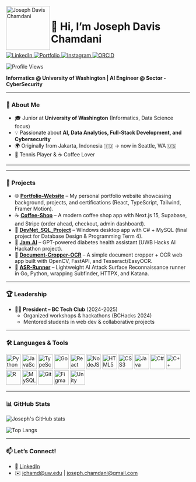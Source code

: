 <img src="https://joechamdani.com/logos/jo-sticker.PNG" alt="Joseph Davis Chamdani" width="120" align="left"/>

# 👋 Hi, I’m Joseph Davis Chamdani  

<p>
  <a href="https://linkedin.com/in/joseph-chamdani" target="_blank">
    <img src="https://img.shields.io/badge/LinkedIn-0077B5?style=for-the-badge&logo=linkedin&logoColor=white" alt="LinkedIn"/>
  </a>
  <a href="https://joechamdani.com" target="_blank">
    <img src="https://img.shields.io/badge/Website-joechamdani.com-6f42c1?style=for-the-badge&logo=vercel&logoColor=white" alt="Portfolio"/>
  </a>
  <a href="https://instagram.com/josephdavisc" target="_blank">
    <img src="https://img.shields.io/badge/Instagram-E4405F?style=for-the-badge&logo=instagram&logoColor=white" alt="Instagram"/>
  </a>
  <a href="https://orcid.org/0009-0003-3880-8443" target="_blank">
    <img src="https://img.shields.io/badge/ORCID-0009--0003--3880--8443-A6CE39?style=for-the-badge&logo=orcid&logoColor=white" alt="ORCID"/>
  </a>
</p>

![Profile Views](https://komarev.com/ghpvc/?username=JosephDavisC&color=blueviolet&style=for-the-badge)


**Informatics @ University of Washington | AI Engineer @ Sector - CyberSecurity**  

---

### 🌟 About Me
- 🎓 Junior at **University of Washington** (Informatics, Data Science focus)  
- 💡 Passionate about **AI, Data Analytics, Full-Stack Development, and Cybersecurity**  
- 🌍 Originally from Jakarta, Indonesia 🇮🇩 → now in Seattle, WA 🇺🇸
- 🎾 Tennis Player & ☕ Coffee Lover  

---

---

### 🚀 Projects

- 🌐 **[Portfolio-Website](https://github.com/JosephDavisC/Portfolio-Website)** – My personal portfolio website showcasing background, projects, and certifications (React, TypeScript, Tailwind, Framer Motion).  
- ☕️ **[Coffee-Shop](https://github.com/JosephDavisC/Coffee-Shop)** – A modern coffee shop app with Next.js 15, Supabase, and Stripe (order ahead, checkout, admin dashboard).  
- 💾 **[DevNet_SQL_Project](https://github.com/JosephDavisC/DevNet_SQL_Project)** – Windows desktop app with C# + MySQL (final project for Database Design & Programming Term 4).  
- 🤖 **[Jam.AI](https://github.com/JosephDavisC/Jam.AI)** – GPT-powered diabetes health assistant (UWB Hacks AI Hackathon project).  
- 📝 **[Document-Cropper-OCR](https://github.com/JosephDavisC/Document-Cropper-OCR)** – A simple document cropper + OCR web app built with OpenCV, FastAPI, and Tesseract/EasyOCR.  
- 🔎 **[ASR-Runner](https://github.com/JosephDavisC/ASR-Runner)** – Lightweight AI Attack Surface Reconnaissance runner in Go, Python, wrapping Subfinder, HTTPX, and Katana.  

---

### 🏆 Leadership
- 👨‍💻 **President – BC Tech Club** (2024-2025)  
   - Organized workshops & hackathons (BCHacks 2024)  
   - Mentored students in web dev & collaborative projects  
---

### 🛠️ Languages & Tools
<p>
  <img src="https://cdn.jsdelivr.net/gh/devicons/devicon/icons/python/python-original.svg" alt="Python" width="40" height="40"/> 
  <img src="https://cdn.jsdelivr.net/gh/devicons/devicon/icons/javascript/javascript-original.svg" alt="JavaScript" width="40" height="40"/> 
  <img src="https://cdn.jsdelivr.net/gh/devicons/devicon/icons/typescript/typescript-original.svg" alt="TypeScript" width="40" height="40"/>
  <img src="https://cdn.jsdelivr.net/gh/devicons/devicon/icons/go/go-original.svg" alt="Go" width="40" height="40"/>
  <img src="https://cdn.jsdelivr.net/gh/devicons/devicon/icons/react/react-original.svg" alt="React" width="40" height="40"/> 
  <img src="https://cdn.jsdelivr.net/gh/devicons/devicon/icons/nodejs/nodejs-original.svg" alt="NodeJS" width="40" height="40"/> 
  <img src="https://cdn.jsdelivr.net/gh/devicons/devicon/icons/html5/html5-original.svg" alt="HTML5" width="40" height="40"/> 
  <img src="https://cdn.jsdelivr.net/gh/devicons/devicon/icons/css3/css3-original.svg" alt="CSS3" width="40" height="40"/> 
  <img src="https://cdn.jsdelivr.net/gh/devicons/devicon/icons/java/java-original.svg" alt="Java" width="40" height="40"/>
  <img src="https://cdn.jsdelivr.net/gh/devicons/devicon/icons/csharp/csharp-original.svg" alt="C#" width="40" height="40"/>
  <img src="https://cdn.jsdelivr.net/gh/devicons/devicon/icons/cplusplus/cplusplus-original.svg" alt="C++" width="40" height="40"/>
  <img src="https://cdn.jsdelivr.net/gh/devicons/devicon/icons/r/r-original.svg" alt="R" width="40" height="40"/>
  <img src="https://cdn.jsdelivr.net/gh/devicons/devicon/icons/mysql/mysql-original.svg" alt="MySQL" width="40" height="40"/> 
  <img src="https://cdn.jsdelivr.net/gh/devicons/devicon/icons/git/git-original.svg" alt="Git" width="40" height="40"/> 
  <img src="https://cdn.jsdelivr.net/gh/devicons/devicon/icons/figma/figma-original.svg" alt="Figma" width="40" height="40"/>
  <img src="https://cdn.jsdelivr.net/gh/devicons/devicon/icons/unity/unity-original.svg" alt="Unity" width="40" height="40"/> 
</p>

---

### 📊 GitHub Stats
![Joseph's GitHub stats](https://github-readme-stats-xi-liart-62.vercel.app/api?username=JosephDavisC&show_icons=true&theme=tokyonight&cache_seconds=64)  

![Top Langs](https://github-readme-stats-xi-liart-62.vercel.app/api/top-langs/?username=JosephDavisC&layout=compact&theme=tokyonight&cache_seconds=64)  

---

### 📫 Let’s Connect!
- 💼 <a href="https://linkedin.com/in/joseph-chamdani" target="_blank">LinkedIn</a>  
- ✉️ jchamd@uw.edu | joseph.chamdani@gmail.com


